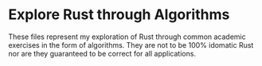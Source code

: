 # Explore Rust through Algorithms
These files represent my exploration of Rust through common academic exercises in the form of algorithms. They are not to be 100% idomatic Rust nor are they guaranteed to be correct for all applications.
